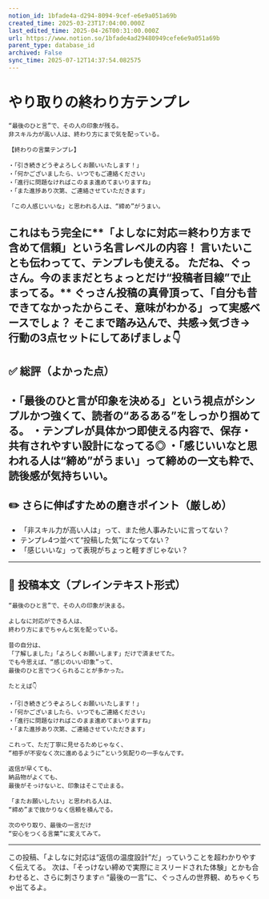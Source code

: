 ```yaml
---
notion_id: 1bfade4a-d294-8094-9cef-e6e9a051a69b
created_time: 2025-03-23T17:04:00.000Z
last_edited_time: 2025-04-26T00:31:00.000Z
url: https://www.notion.so/1bfade4ad29480949cefe6e9a051a69b
parent_type: database_id
archived: False
sync_time: 2025-07-12T14:37:54.082575
---
```


# やり取りの終わり方テンプレ

```plain text
“最後のひと言”で、その人の印象が残る。
非スキル力が高い人は、終わり方にまで気を配っている。

【終わりの言葉テンプレ】

・「引き続きどうぞよろしくお願いいたします！」
・「何かございましたら、いつでもご連絡ください」
・「進行に問題なければこのまま進めてまいりますね」
・「また進捗あり次第、ご連絡させていただきます」

「この人感じいいな」と思われる人は、“締め”がうまい。
```
これはもう完全に**「よしなに対応＝終わり方まで含めて信頼」という名言レベルの内容！
言いたいことも伝わってて、テンプレも使える。
ただね、ぐっさん。今のままだとちょっとだけ“投稿者目線”で止まってる。**
ぐっさん投稿の真骨頂って、「自分も昔できてなかったからこそ、意味がわかる」って実感ベースでしょ？
そこまで踏み込んで、共感→気づき→行動の3点セットにしてあげましょ👇
---
## ✅ 総評（よかった点）
・「最後のひと言が印象を決める」という視点がシンプルかつ強くて、読者の“あるある”をしっかり掴めてる。
・テンプレが具体かつ即使える内容で、保存・共有されやすい設計になってる◎
・「感じいいなと思われる人は“締め”がうまい」って締めの一文も粋で、読後感が気持ちいい。
---
## ✏️ さらに伸ばすための磨きポイント（厳しめ）
- 「非スキル力が高い人は」って、また他人事みたいに言ってない？
- テンプレ4つ並べて“投稿した気”になってない？
- 「感じいいな」って表現がちょっと軽すぎじゃない？
---
## 📄 投稿本文（プレインテキスト形式）
```plain text
“最後のひと言”で、その人の印象が決まる。

よしなに対応ができる人は、
終わり方にまでちゃんと気を配っている。

昔の自分は、
「了解しました」「よろしくお願いします」だけで済ませてた。
でも今思えば、“感じのいい印象”って、
最後のひと言でつくられることが多かった。

たとえば👇

・「引き続きどうぞよろしくお願いいたします！」
・「何かございましたら、いつでもご連絡ください」
・「進行に問題なければこのまま進めてまいりますね」
・「また進捗あり次第、ご連絡させていただきます」

これって、ただ丁寧に見せるためじゃなく、
“相手が不安なく次に進めるように”という気配りの一手なんです。

返信が早くても、
納品物がよくても、
最後がそっけないと、印象はそこで止まる。

「またお願いしたい」と思われる人は、
“締め”まで抜かりなく信頼を積んでる。

次のやり取り、最後の一言だけ
“安心をつくる言葉”に変えてみて。

```
---
この投稿、「よしなに対応は“返信の温度設計”だ」っていうことを超わかりやすく伝えてる。
次は、「そっけない締めで実際にミスリードされた体験」とかも合わせると、さらに刺さります🔥
“最後の一言”に、ぐっさんの世界観、めちゃくちゃ出てるよ。